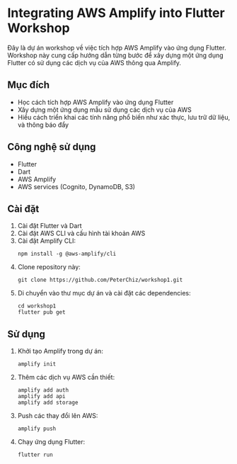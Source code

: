 # Integrating AWS Amplify into Flutter Workshop

Đây là dự án workshop về việc tích hợp AWS Amplify vào ứng dụng Flutter. Workshop này cung cấp hướng dẫn từng bước để xây dựng một ứng dụng Flutter có sử dụng các dịch vụ của AWS thông qua Amplify.

## Mục đích

- Học cách tích hợp AWS Amplify vào ứng dụng Flutter
- Xây dựng một ứng dụng mẫu sử dụng các dịch vụ của AWS
- Hiểu cách triển khai các tính năng phổ biến như xác thực, lưu trữ dữ liệu, và thông báo đẩy

## Công nghệ sử dụng

- Flutter
- Dart
- AWS Amplify
- AWS services (Cognito, DynamoDB, S3)

## Cài đặt

1. Cài đặt Flutter và Dart
2. Cài đặt AWS CLI và cấu hình tài khoản AWS
3. Cài đặt Amplify CLI:
   ```
   npm install -g @aws-amplify/cli
   ```
4. Clone repository này:
   ```
   git clone https://github.com/PeterChiz/workshop1.git
   ```
5. Di chuyển vào thư mục dự án và cài đặt các dependencies:
   ```
   cd workshop1
   flutter pub get
   ```

## Sử dụng

1. Khởi tạo Amplify trong dự án:
   ```
   amplify init
   ```
2. Thêm các dịch vụ AWS cần thiết:
   ```
   amplify add auth
   amplify add api
   amplify add storage
   ```
3. Push các thay đổi lên AWS:
   ```
   amplify push
   ```
4. Chạy ứng dụng Flutter:
   ```
   flutter run
   ```
